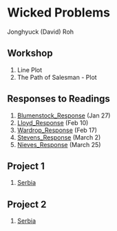 # Wicked Problems

Jonghyuck (David) Roh 

## Workshop 

1. Line Plot
2. The Path of Salesman - Plot

## Responses to Readings 

1. [Blumenstock_Response](https://github.com/jroh01/wickedproblems/blob/master/blumenstock.md) (Jan 27)
2. [Lloyd_Response](https://github.com/jroh01/wickedproblems/blob/master/LloydResponse.md) (Feb 10)
3. [Wardrop_Response](https://github.com/jroh01/wickedproblems/blob/master/WardropResponse.md) (Feb 17)
4. [Stevens_Response](https://github.com/jroh01/Wicked_Problems/blob/master/stevens.md) (March 2)
5. [Nieves_Response](https://github.com/jroh01/WickedProblems/blob/master/NievesResponse.md) (March 25)

## Project 1 

1. [Serbia](https://github.com/jroh01/wickedproblems/blob/master/project1.md) 

## Project 2 

1. [Serbia](https://jroh01.github.io/WickedProblems/project2)

